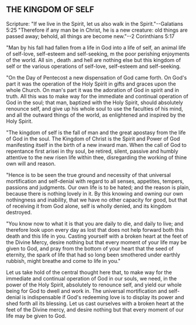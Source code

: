 ## THE KINGDOM OF SELF ##

Scripture: "If we live in the Spirit, let us also walk in the Spirit."--Galatians 5:25 "Therefore if any man be in Christ, he is a new creature: old things are passed away; behold, all things are become new."--2 Corinthians 5:17



"Man by his fall had fallen from a life in God into a life of self, an animal life of self-love, self-esteem and self-seeking, m the poor perishing enjoyments of the world. All sin , death .and hell are nothing else but this kingdom of self or the various operations of self-love, self-esteem and self-seeking.



"On the Day of Pentecost a new dispensation of God came forth. On God's part it was the operation of the Holy Spirit in gifts and graces upon the whole Church. On man's part it was the adoration of God in spirit and in truth. All this was to make way for the immediate and continual operation of God in the soul; that man, baptized with the Holy Spirit, should absolutely renounce self, and give up his whole soul to use the faculties of his mind, and all the outward things of the world, as enlightened and inspired by the Holy Spirit.



"The kingdom of self is the fall of man and the great apostasy from the life of God in the soul. The Kingdom of Christ is the Spirit and Power of God manifesting itself in the birth of a new inward man. When the call of God to repentance first arisei in thy soul, be retired, silent, passive and humbly attentive to the new risen life within thee, disregarding the working of thine own will and reason.



"Hence is to be seen the true ground and necessity of that universal mortification and self-denial with regard to all senses, appetites, tempers, passions and judgments. Our own life is to be hated; and the reason is plain, because there is nothing lovely in it. By this knowing and owning our own nothingness and inability, that we have no other capacity for good, but that of receiving it from God alone, self is wholly denied, and its kingdom destroyed.



"You know now to what it is that you are daily to die, and daily to live; and therefore look upon every day as lost that does not help forward both this death and this life in you. Casting yourself with a broken heart at the feet of the Divine Mercy, desire nothing but that every moment of your life may be given to God, and pray from the bottom of your heart that the seed of eternity, the spark of life that had so long been smothered under earthly rubbish, might breathe and come to life in you."



Let us take hold of the central thought here that, to make way for the immediate and continual operation of God in our souls, we need, in the power of the Holy Spirit, absolutely to renounce self, and yield our whole being for God to dwell and work in. The universal mortification and self-denial is indispensable if God's redeeming love is to display its power and shed forth all its blessing. Let us cast ourselves with a broken heart at the feet of the Divine mercy, and desire nothing but that every moment of our life may be given to God.

